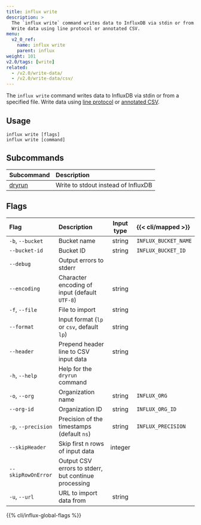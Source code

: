 ```yaml
---
title: influx write
description: >
  The `influx write` command writes data to InfluxDB via stdin or from a specified file.
  Write data using line protocol or annotated CSV.
menu:
  v2_0_ref:
    name: influx write
    parent: influx
weight: 101
v2.0/tags: [write]
related:
  - /v2.0/write-data/
  - /v2.0/write-data/csv/
---
```


The `influx write` command writes data to InfluxDB via stdin or from a specified file.
Write data using [line protocol](/v2.0/reference/syntax/line-protocol) or
[annotated CSV](/v2.0/reference/syntax/annotated-csv).

## Usage
```
influx write [flags]
influx write [command]
```

## Subcommands
| Subcommand                                        | Description                         |
|:----------                                        |:-----------                         |
| [dryrun](/v2.0/reference/cli/influx/write/dryrun) | Write to stdout instead of InfluxDB |

## Flags
| Flag                | Description                                          | Input type | {{< cli/mapped >}}   |
|:----                |:-----------                                          |:----------:|:------------------   |
| `-b`, `--bucket`    | Bucket name                                          | string     | `INFLUX_BUCKET_NAME` |
| `--bucket-id`       | Bucket ID                                            | string     | `INFLUX_BUCKET_ID`   |
| `--debug`           | Output errors to stderr                              |            |                      |
| `--encoding`        | Character encoding of input (default `UTF-8`)        | string     |                      |
| `-f`, `--file`      | File to import                                       | string     |                      |
| `--format`          | Input format (`lp` or `csv`, default `lp`)           | string     |                      |
| `--header`          | Prepend header line to CSV input data                | string     |                      |
| `-h`, `--help`      | Help for the `dryrun` command                        |            |                      |
| `-o`, `--org`       | Organization name                                    | string     | `INFLUX_ORG`         |
| `--org-id`          | Organization ID                                      | string     | `INFLUX_ORG_ID`      |
| `-p`, `--precision` | Precision of the timestamps (default `ns`)           | string     | `INFLUX_PRECISION`   |
| `--skipHeader`      | Skip first n rows of input data                      | integer    |                      |
| `--skipRowOnError`  | Output CSV errors to stderr, but continue processing |            |                      |
| `-u`, `--url`       | URL to import data from                              | string     |                      |

{{% cli/influx-global-flags %}}
